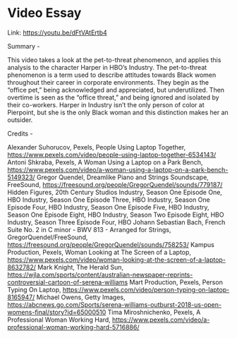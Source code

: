 #  Video Essay

Link: https://youtu.be/dFtVAtErtb4 
 
Summary -

This video takes a look at the pet-to-threat phenomenon, and applies this analysis to the character Harper in HBO’s Industry. The pet-to-threat phenomenon is a term used to describe attitudes towards Black women throughout their career in corporate environments. They begin as the “office pet,” being acknowledged and appreciated, but underutilized. Then overtime is seen as the “office threat,” and being ignored and isolated by their co-workers. Harper in Industry isn’t the only person of color at Pierpoint, but she is the only Black woman and this distinction makes her an outsider. 

Credits -

Alexander Suhorucov, Pexels, People Using Laptop Together, https://www.pexels.com/video/people-using-laptop-together-6534143/ 
Antoni Shkraba, Pexels, A Woman Using a Laptop on a Park Bench, https://www.pexels.com/video/a-woman-using-a-laptop-on-a-park-bench-5149323/ 
Gregor Quendel, Dreamlike Piano and Strings Soundscape, FreeSound, https://freesound.org/people/GregorQuendel/sounds/779187/ 
Hidden Figures, 20th Century Studios
Industry, Season One Episode One, HBO
Industry, Season One Episode Three, HBO
Industry, Season One Episode Four, HBO
Industry, Season One Episode Five, HBO
Industry, Season One Episode Eight, HBO
Industry, Season Two Episode Eight, HBO
Industry, Season Three Episode Four, HBO
Johann Sebastian Bach, French Suite No. 2 in C minor - BWV 813 - Arranged for Strings, 
GregorQuendel/FreeSound, https://freesound.org/people/GregorQuendel/sounds/758253/
Kampus Production, Pexels, Woman Looking at The Screen of a Laptop, https://www.pexels.com/video/woman-looking-at-the-screen-of-a-laptop-8632782/
Mark Knight, The Herald Sun, https://wjla.com/sports/content/australian-newspaper-reprints-controversial-cartoon-of-serena-williams 
Mart Production, Pexels, Person Typing On Laptop, https://www.pexels.com/video/person-typing-on-laptop-8165947/ 
Michael Owens, Getty Images, https://abcnews.go.com/Sports/serena-williams-outburst-2018-us-open-womens-final/story?id=65000510 
Tima Miroshnichenko, Pexels, A Professional Woman Working Hard,  https://www.pexels.com/video/a-professional-woman-working-hard-5716886/


